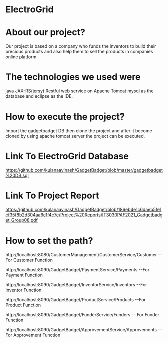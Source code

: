# ElectroGrid

# About our project?
Our project is based on a company who funds the inventors to build their precious products and also help them to sell the products in companies online platform.


#  The technologies we used were
java JAX-RS(jersy) Restful web service on Apache  Tomcat  mysql as the database and eclipse as the IDE.


# How to execute the project?
Import the gadgetbadget DB then clone the project and after it become cloned by using apache tomcat server the project can be executed.

#  Link  To ElectroGrid Database
https://github.com/kulanaavinash/GadgetBadget/blob/master/gadgetbadget%20DB.sql


#  Link  To Project  Report
https://github.com/kulanaavinash/GadgetBadget/blob/186eb4e1c6daeb5fe1cf35f8b2d304aa6c1f4c7e/Project%20Reports/IT3030PAF2021_Gadgetbadget_Group08.pdf


# How to set the path?
http://localhost:8080/CustomerManagement/CustomerService/Customer          -- For Customer Function

http://localhost:8090/GadgetBadget/PaymentService/Payments               --For Payment Function 

http://localhost:8090/GadgetBadget/InventorService/Inventors            --For Inventor Function

http://localhost:8090/GadgetBadget/ProductService/Products              --For Product Function

http://localhost:8090/GadgetBadget/FunderService/Funders                 -- For Funder Function

http://localhost:8090/GadgetBadget/ApprovementService/Approvements      --For Approvement Function












